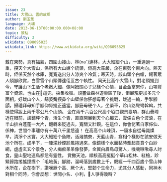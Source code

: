 ```yaml
---
issue: 23
title: 大雪山，雲的故鄉
author: 劉玉蕉
language: 大埔
date: 2013-06-13T00:00:00.000+08:00
topic: 景點
difficulty: 3
wikidata: Q98095825
wikidata_link: https://www.wikidata.org/wiki/Q98095825
---
```

戴在東勢，真有福氣，四圍山接山、林(naˇ)連林，大大細細个山，一重連過一重，揬天个大雪山，係所有大山嫲个統領，佢高大莊嚴，企在東勢个東片向。熱天時，佢係天然个冰庫，寬寬送出分人涼爽个冷氣；寒天時，該山頭个白帽，餳著眾人頓腳欣賞，白雪雪个山頭傳達佢亙古个執性。
同天比高个大雪山，對老頭擺到今，守護山下生活个老嫩大細，像阿姆關心子兒樣个心情，目金金掌緊你，山項豐富个資源，也由在𫣆這兜，採集收獵。規畫做森林遊樂區了後，佢展現更加多元个面相，好跋山个人，鷂婆觜揬鼻个山壁係你胚想毋著个挑戰，跋過一輪，手掣腳顫，歸禮拜毋知手腳仰脣擺正適當。腳筋毋硬个人，坐緊車，跈山路彎彎斡斡，共樣使得跋上兩千零公尺个山頭。
企在兩千六百公尺高个埡口觀景臺項，群山疊嶂近在眼前，該鋪坪个青，活生个青，直直開展到天个心臟去，雲係白色个波浪，在半山排白蓬蓬一大片，翻轉來貶過去，寬闊又壯觀。在這位，你會恅著自家係仙、係神，世間个事離你有十萬八千里恁遠！
在高高个山崠頂，一窟水自從毋識燥旱，清淨个水竇，大大細細个魚陣，活潑搞尞，天藍山青，翕相个樣影在該安做天池个所在。成半下，一陣濛紗煙跈風捲過來，像鏡樣个水面黏時牽起賁賁个白紗網，虛虛玄玄个景色，分人痴痴呆呆像發夢，金翼白眉鳥毋驚人，嘰嘰啾啾尋人討食，靈山聖地連鳥都恁有靈性。
賞撇天池，順核高高挺挺个華山松林、紅檜，跈緊歸路搖搖擛擛个「毛地黃」腳跡，溜崎落到歲數上千，既經一千四百歲个雪山神木所在，企在樹下，讚嘆厥个高、厥个大，堅韌个生命力，尤其分人感動，同神木對相个同時，你會反想：世間小名、小利，𫣆人爭得幾時？